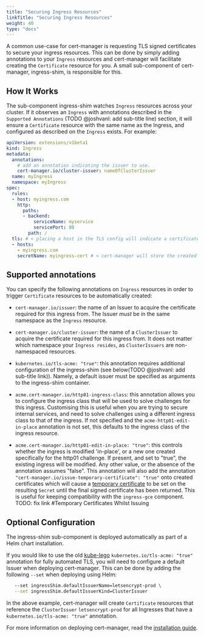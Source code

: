 ```yaml
---
title: "Securing Ingress Resources"
linkTitle: "Securing Ingress Resources"
weight: 40
type: "docs"
---
```


A common use-case for cert-manager is requesting TLS signed certificates to
secure your ingress resources. This can be done by simply adding annotations to
your `Ingress` resources and cert-manager will facilitate creating the
`Certificate` resource for you. A small sub-component of cert-manager,
ingress-shim, is responsible for this.

## How It Works

The sub-component ingress-shim watches `Ingress` resources across your cluster.
If it observes an `Ingress` with annotations described in the `Supported
Annotations` (TODO @joshvanl: add sub-title line) section, it will ensure a
`Certificate` resource with the same name as the Ingress, and configured as
described on the `Ingress` exists. For example:

```yaml
apiVersion: extensions/v1beta1
kind: Ingress
metadata:
  annotations:
    # add an annotation indicating the issuer to use.
    cert-manager.io/cluster-issuer: nameOfClusterIssuer
  name: myIngress
  namespace: myIngress
spec:
  rules:
  - host: myingress.com
    http:
      paths:
      - backend:
          serviceName: myservice
          servicePort: 80
        path: /
  tls: # < placing a host in the TLS config will indicate a certificate should be created
  - hosts:
    - myingress.com
    secretName: myingress-cert # < cert-manager will store the created certificate in this secret.
```

## Supported annotations

You can specify the following annotations on `Ingress` resources in order to
trigger `Certificate` resources to be automatically created:

- `cert-manager.io/issuer`:  the name of an Issuer to acquire the certificate
  required for this ingress from. The Issuer *must* be in the same namespace
  as the `Ingress` resource.

- `cert-manager.io/cluster-issuer`: the name of a `ClusterIssuer` to acquire the
  certificate required for this ingress from. It does not matter which namespace
  your `Ingress resides`, as `ClusterIssuers` are non-namespaced resources.

- `kubernetes.io/tls-acme: "true"`: this annotation requires additional
  configuration of the ingress-shim (see below(TODO @joshvanl: add sub-title
  link)). Namely, a default issuer must be specified as arguments to the
  ingress-shim container.

- `acme.cert-manager.io/http01-ingress-class`: this annotation allows you to
  configure the ingress class that will be used to solve challenges for this
  ingress. Customising this is useful when you are trying to secure internal
  services, and need to solve challenges using a different ingress class to that
  of the ingress. If not specified and the `acme-http01-edit-in-place` annotation
  is not set, this defaults to the ingress class of the ingress resource.

- `acme.cert-manager.io/http01-edit-in-place: "true"`: this controls whether the
  ingress is modified 'in-place', or a new one created specifically for the
  http01 challenge. If present, and set to "true", the existing ingress will be
  modified. Any other value, or the absence of the annotation assumes "false".
  This annotation will also add the annotation
  `"cert-manager.io/issue-temporary-certificate": "true"` onto created
  certificates which will cause a [temporary
  certificate](../certificate/) to be set on
  the resulting `Secret` until the final signed certificate has been returned.
  This is useful for keeping compatibility with the `ingress-gce` component.
  TODO: fix link #Temporary Certificates Whilst Issuing

## Optional Configuration

The ingress-shim sub-component is deployed automatically as part of a Helm chart
installation.

If you would like to use the old
[kube-lego](https://github.com/jetstack/kube-lego) `kubernetes.io/tls-acme:
"true"` annotation for fully automated TLS, you will need to configure a default
Issuer when deploying cert-manager. This can be done by adding the following
`--set` when deploying using Helm:

```bash
   --set ingressShim.defaultIssuerName=letsencrypt-prod \
   --set ingressShim.defaultIssuerKind=ClusterIssuer
```

In the above example, cert-manager will create `Certificate` resources that
reference the `ClusterIssuer` `letsencrypt-prod` for all Ingresses that have a
`kubernetes.io/tls-acme: "true"` annotation.

For more information on deploying cert-manager, read the [installation
guide](../../installation/).
